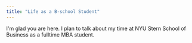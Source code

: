 ```yaml
---
title: "Life as a B-school Student"
---
```


I'm glad you are here. I plan to talk about my time at NYU Stern School of Business as a fulltime MBA student.
